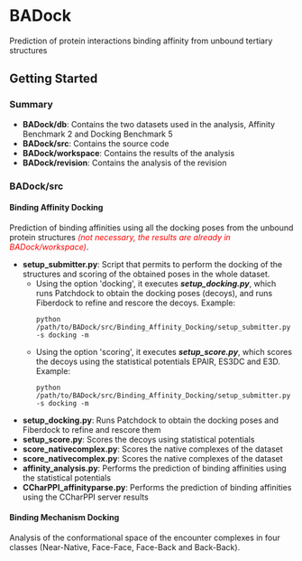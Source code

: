 # BADock

Prediction of protein interactions binding affinity from unbound tertiary structures

## Getting Started

### Summary

* **BADock/db**: Contains the two datasets used in the analysis, Affinity Benchmark 2 and Docking Benchmark 5
* **BADock/src**: Contains the source code
* **BADock/workspace**: Contains the results of the analysis
* **BADock/revision**: Contains the analysis of the revision

### BADock/src

#### Binding Affinity Docking

Prediction of binding affinities using all the docking poses from the unbound protein structures <span style="color:red">*(not necessary, the results are already in BADock/workspace)*</span>.

* **setup_submitter.py**: Script that permits to perform the docking of the structures and scoring of the obtained poses in the whole dataset.
  * Using the option 'docking', it executes ***setup_docking.py***, which runs Patchdock to obtain the docking poses (decoys), and runs Fiberdock to refine and rescore the decoys. Example:
    ```
    python /path/to/BADock/src/Binding_Affinity_Docking/setup_submitter.py -s docking -m
    ```
  * Using the option 'scoring', it executes ***setup_score.py***, which scores the decoys using the statistical potentials EPAIR, ES3DC and E3D. Example:
    ```
    python /path/to/BADock/src/Binding_Affinity_Docking/setup_submitter.py -s docking -m
    ```
* **setup_docking.py**: Runs Patchdock to obtain the docking poses and Fiberdock to refine and rescore them
* **setup_score.py**: Scores the decoys using statistical potentials
* **score_nativecomplex.py**: Scores the native complexes of the dataset
* **score_nativecomplex.py**: Scores the native complexes of the dataset
* **affinity_analysis.py**: Performs the prediction of binding affinities using the statistical potentials
* **CCharPPI_affinityparse.py**: Performs the prediction of binding affinities using the CCharPPI server results


#### Binding Mechanism Docking

Analysis of the conformational space of the encounter complexes in four classes (Near-Native, Face-Face, Face-Back and Back-Back).

